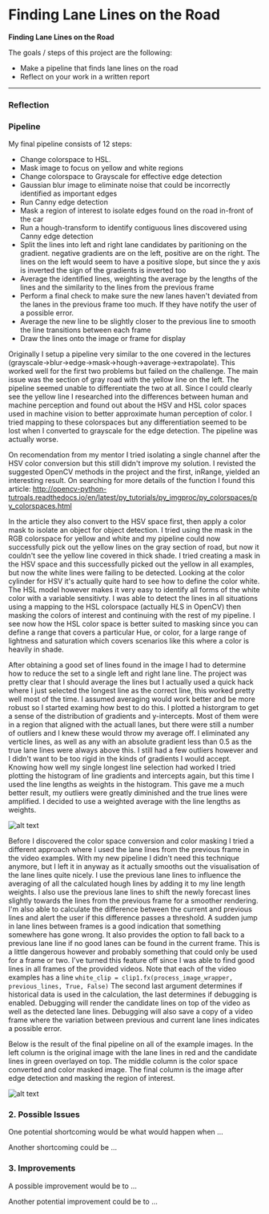 # **Finding Lane Lines on the Road** 

**Finding Lane Lines on the Road**

The goals / steps of this project are the following:
* Make a pipeline that finds lane lines on the road
* Reflect on your work in a written report

[//]: # (Image References)

[image1]: ./test_image_output/final_pipeline.jpg "Final Pipeline Results"
[image2]: ./test_image_output/line_histograms.jpg "Line distributions"

---

### Reflection

### Pipeline

My final pipeline consists of 12 steps:

* Change colorspace to HSL.
* Mask image to focus on yellow and white regions
* Change colorspace to Grayscale for effective edge detection
* Gaussian blur image to eliminate noise that could be incorrectly identified as important edges
* Run Canny edge detection
* Mask a region of interest to isolate edges found on the road in-front of the car
* Run a hough-transform to identify contiguous lines discovered using Canny edge detection
* Split the lines into left and right lane candidates by paritioning on the gradient. negative gradients are on the left, positive are on the right. The lines on the left would seem to have a positive slope, but since the y axis is inverted the sign of the gradients is inverted too
* Average the identified lines, weighting the average by the lengths of the lines and the similarity to the lines from the previous frame
* Perform a final check to make sure the new lanes haven't deviated from the lanes in the previous frame too much. If they have notify the user of a possible error. 
* Average the new line to be slightly closer to the previous line to smooth the line transitions between each frame
* Draw the lines onto the image or frame for display

Originally I setup a pipeline very similar to the one covered in the lectures (grayscale->blur->edge->mask->hough->average->extrapolate). This worked well for the first two problems but failed on the challenge. The main issue was the section of gray road with the yellow line on the left. The pipeline seemed unable to differentiate the two at all. Since I could clearly see the yellow line I researched into the differences between human and machine perception and found out about the HSV and HSL color spaces used in machine vision to better approximate human perception of color. I tried mapping to these colorspaces but any differentiation seemed to be lost when I converted to grayscale for the edge detection. The pipeline was actually worse.

On recomendation from my mentor I tried isolating a single channel after the HSV color conversion but this still didn't improve my solution. I revisted the suggested OpenCV methods in the project and the first, inRange, yielded an interesting result. On searching for more details of the function I found this article: http://opencv-python-tutroals.readthedocs.io/en/latest/py_tutorials/py_imgproc/py_colorspaces/py_colorspaces.html

In the article they also convert to the HSV space first, then apply a color mask to isolate an object for object detection. I tried using the mask in the RGB colorspace for yellow and white and my pipeline could now successfully pick out the yellow lines on the gray section of road, but now it couldn't see the yellow line covered in thick shade. I tried creating a mask in the HSV space and this successfully picked out the yellow in all examples, but now the white lines were failing to be detected. Looking at the color cylinder for HSV it's actually quite hard to see how to define the color white. The HSL model however makes it very easy to identify all forms of the white color with a variable sensitivty. I was able to detect the lines in all situations using a mapping to the HSL colorspace (actually H*L*S in OpenCV) then masking the colors of interest and continuing with the rest of my pipeline. I see now how the HSL color space is better suited to masking since you can define a range that covers a particular Hue, or color, for a large range of lightness and saturation which covers scenarios like this where a color is heavily in shade.

After obtaining a good set of lines found in the image I had to determine how to reduce the set to a single left and right lane line. The project was pretty clear that I should average the lines but I actually used a quick hack where I just selected the longest line as the correct line, this worked pretty well most of the time. I assumed averaging would work better and be more robust so I started examing how best to do this. I plotted a historgram to get a sense of the distribution of gradients and y-intercepts. Most of them were in a region that aligned with the actuall lanes, but there were still a number of outliers and I knew these would throw my average off. I eliminated any verticle lines, as well as any with an absolute gradient less than 0.5 as the true lane lines were always above this. I still had a few outliers however and I didn't want to be too rigid in the kinds of gradients I would accept. Knowing how well my single longest line selection had worked I tried plotting the histogram of line gradients and intercepts again, but this time I used the line lengths as weights in the histogram. This gave me a much better result, my outliers were greatly diminished and the true lines were amplified. I decided to use a weighted average with the line lengths as weights.

![alt text][image2]

Before I discovered the color space conversion and color masking I tried a different approach where I used the lane lines from the previous frame in the video examples. With my new pipeline I didn't need this technique anymore, but I left it in anyway as it actually smooths out the visualisation of the lane lines quite nicely. I use the previous lane lines to influence the averaging of all the calculated hough lines by adding it to my line length weights. I also use the previous lane lines to shift the newly forecast lines slightly towards the lines from the previous frame for a smoother rendering. I'm also able to calculate the difference between the current and previous lines and alert the user if this difference passes a threshold. A sudden jump in lane lines between frames is a good indication that something somewhere has gone wrong. It also provides the option to fall back to a previous lane line if no good lanes can be found in the current frame. This is a little dangerous however and probably something that could only be used for a frame or two. I've turned this feature off since I was able to find good lines in all frames of the provided videos. Note that each of the video examples has a line ```white_clip = clip1.fx(process_image_wrapper, previous_lines, True, False)``` The second last argument determines if historical data is used in the calculation, the last determines if debugging is enabled. Debugging will render the candidate lines on top of the video as well as the detected lane lines. Debugging will also save a copy of a video frame where the variation between previous and current lane lines indicates a possible error.

Below is the result of the final pipeline on all of the example images. In the left column is the original image with the lane lines in red and the candidate lines in green overlayed on top. The middle column is the color space converted and color masked image. The final column is the image after edge detection and masking the region of interest.

![alt text][image1]


### 2. Possible Issues


One potential shortcoming would be what would happen when ... 

Another shortcoming could be ...


### 3. Improvements

A possible improvement would be to ...

Another potential improvement could be to ...
